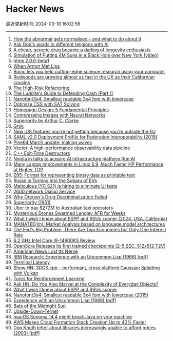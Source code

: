 # Hacker News

最近更新时间: 2024-03-18 16:02:56

--- 
1. [How the abnormal gets normalised – and what to do about it](https://www.bbc.com/future/article/20240314-how-the-abnormal-gets-normalised-and-what-to-do-about-it) 
2. [Ask God's words in different religions with AI](https://askreligion.com/) 
3. [A cheap, generic drug became a darling of longevity enthusiasts](https://www.washingtonpost.com/business/2024/03/15/rapamycin-longevity-drug/) 
4. [Simulation of Putting 4M Suns in a Black Hole over New York [video]](https://www.youtube.com/watch?v=pDUUT2Y_9qk) 
5. [htmx 2.0.0-beta1](https://v2-0v2-0.htmx.org/posts/2024-03-15-htmx-2-0-0-beta1-is-released/) 
6. [When Armor Met Lips](https://crookedtimber.org/2024/03/16/occasional-paper-when-armor-met-lips) 
7. [Boinc lets you help cutting-edge science research using your computer](https://boinc.berkeley.edu/index.php) 
8. [Redwoods are growing almost as fast in the UK as their Californian cousins](https://theconversation.com/redwood-trees-are-growing-almost-as-fast-in-the-uk-as-their-californian-cousins-new-study-225475) 
9. [The High-Risk Refactoring](https://webup.org/blog/the-high-risk-refactoring/) 
10. [The Luddite's Guide to Defending Cash (Part 1)](https://www.asomo.co/p/the-luddites-guide-to-defending-physical-cash) 
11. [Nanofont3x4: Smallest readable 3x4 font with lowercase](https://github.com/Michaelangel007/nanofont3x4) 
12. [Optimize CSS with SAT Solving](https://github.com/matthewhague/sat-css-tool) 
13. [Homepage Design: 5 Fundamental Principles](https://www.nngroup.com/articles/homepage-design-principles/) 
14. [Compressing Images with Neural Networks](https://mlumiste.com/technical/compression-deep-learning/) 
15. [Superiority by Arthur C. Clarke](https://metallicman.com/laoban4site/superiority-by-arthur-c-clarke-full-text/) 
16. [Grok](https://github.com/xai-org/grok) 
17. [New iOS features you're not getting because you're outside the EU](https://mashable.com/article/5-best-new-ios-features-eu-dma) 
18. [SAML v2.0 Deployment Profile for Federation Interoperability (2019)](https://kantarainitiative.github.io/SAMLprofiles/saml2int.html) 
19. [Pine64 March update: making waves](https://pine64.org/2024/03/17/march-update-making-waves/) 
20. [Vector: A high-performance observability data pipeline](https://github.com/vectordotdev/vector) 
21. [C++ Exit-Time Destructors](https://maskray.me/blog/2024-03-17-c++-exit-time-destructors) 
22. [Nvidia in talks to acquire AI infrastructure platform Run:AI](https://www.calcalistech.com/ctechnews/article/rkmbe9e0p) 
23. [Many Laptop Improvements in Linux 6.9, Much Faster HP Performance at Higher TDP](https://www.phoronix.com/news/Linux-6.9-x86-Platform-Drivers) 
24. [Z85: Format for representing binary data as printable text](https://rfc.zeromq.org/spec/32/) 
25. [Rivian Is Turning into the Subaru of EVs](https://heatmap.news/electric-vehicles/subaru-rivian-r3-suv) 
26. [Meticulous (YC S21) is hiring to eliminate UI tests](https://news.ycombinator.com/item?id=39738042) 
27. [2600.network Dialup Service](https://2600.network/) 
28. [Why Oregon's Drug Decriminalization Failed](https://www.theatlantic.com/ideas/archive/2024/03/oregon-drug-decriminalization-failed/677678/) 
29. [Superiority (1951)](https://metallicman.com/laoban4site/superiority-by-arthur-c-clarke-full-text/) 
30. [Uber to pay $272M to Australian taxi operators](https://www.smh.com.au/technology/uber-to-pay-272-million-to-australian-taxi-operators-20240318-p5fd4p.html) 
31. [Mysterious Drones Swarmed Langley AFB for Weeks](https://www.twz.com/air/mysterious-drones-swarmed-langley-afb-for-weeks) 
32. [What I wish I knew about ESPP and RSUs sooner (2024, USA, California)](https://blog.demofox.org/2024/03/17/what-i-wish-i-knew-about-espp-and-rsus-sooner-company-stock-benefits-2024-usa-california/) 
33. [MANATEE(lm): Market Analysis based on language model architectures](https://colab.research.google.com/drive/1Nq28vk9_l0R-53T18HYfRbeGFJoZ_U8E?usp=sharing) 
34. [The Fed's Big Problem, There Are Two Economies but Only One Interest Rate](https://mishtalk.com/economics/the-feds-big-problem-there-are-two-economies-but-only-one-interest-rate/) 
35. [6.2 GHz Intel Core I9-14900KS Review](https://www.tomshardware.com/pc-components/cpus/intel-core-i9-14900ks-cpu-review) 
36. [OpenSora Releases its first trained checkpoints (2-5 SEC, 512x512 T2V)](https://github.com/hpcaitech/Open-Sora) 
37. [American News Lost Its Nerve](https://www.semafor.com/article/03/17/2024/very-few-have-balls-how-american-news-lost-its-nerve) 
38. [IBM Research: Experience with an Uncommon Lisp (1986) [pdf]](https://dl.acm.org/doi/pdf/10.1145/319838.319849) 
39. [Terminal Latency](https://beuke.org/terminal-latency/) 
40. [Show HN: 3DGS.cpp – performant, cross platform Gaussian Splatting with Vulkan](https://github.com/shg8/3DGS.cpp) 
41. [Torcs for Reinforcement Learning](https://github.com/YurongYou/rlTORCS) 
42. [Ask HN: Do You Also Marvel at the Complexity of Everyday Objects?](https://news.ycombinator.com/item?id=39740518) 
43. [What I wish I knew about ESPP and RSUs sooner](https://blog.demofox.org/2024/03/17/what-i-wish-i-knew-about-espp-and-rsus-sooner-company-stock-benefits-2024-usa-california/) 
44. [Nanofont3x4: Smallest readable 3x4 font with lowercase (2015)](https://github.com/Michaelangel007/nanofont3x4) 
45. [Experience with an Uncommon Lisp (1986) [pdf]](https://dl.acm.org/doi/pdf/10.1145/319838.319849) 
46. [Bats of the Midnight Sun](https://hakaimagazine.com/features/bats-of-the-midnight-sun/) 
47. [Upside-Down-Ternet](http://pete.ex-parrot.com/upside-down-ternet.html) 
48. [macOS Sonoma 14.4 might break Java on your machine](https://appleinsider.com/articles/24/03/16/oracle-advises-users-delay-sonoma-update-due-to-java-issue) 
49. [AWS Makes Cloud Formation Stack Creation Up to 40% Faster](https://www.infoq.com/news/2024/03/aws-cloud-formation-faster/) 
50. [Don Knuth letter about libraries increasingly unable to afford prices (2003) [pdf]](https://cs.stanford.edu/~knuth/joalet.pdf) 
